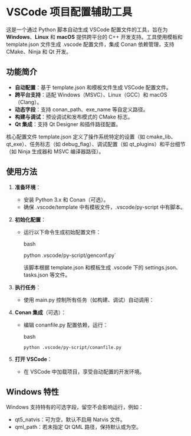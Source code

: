 # VSCode 项目配置辅助工具

这是一个通过 Python 脚本自动生成 VSCode 配置文件的工具，旨在为 **Windows**、**Linux** 和 **macOS** 提供跨平台的 C++ 开发支持。工具使用模板和 template.json 文件生成 .vscode 配置文件，集成 Conan 依赖管理，支持 CMake、Ninja 和 Qt 开发。



## 功能简介

- **自动配置**：基于 template.json 和模板文件生成 VSCode 配置文件。
- **跨平台支持**：适配 Windows（MSVC）、Linux（GCC）和 macOS（Clang）。
- **动态字段**：支持 conan_path、exe_name 等自定义路径。
- **构建与调试**：预设调试和发布模式的 CMake 标志。
- **Qt 集成**：支持 Qt Designer 和插件路径配置。

核心配置文件 template.json 定义了操作系统特定的设置（如 cmake_lib、qt_exe）、任务标志（如 debug_flag）、调试配置（如 qt_plugins）和平台细节（如 Ninja 生成器和 MSVC 编译器路径）。

## 使用方法

1. **准备环境**：
   
   - 安装 Python 3.x 和 Conan（可选）。
   - 确保 .vscode/template 中有模板文件，.vscode/py-script 中有脚本。

2. **初始化配置**：
   
   - 运行以下命令生成初始配置文件：
     
     bash
     
     python .vscode/py-script/genconf.py`
     
     该脚本根据 template.json 和模板生成 .vscode 下的 settings.json、tasks.json 等文件。

3. **执行任务**：
   
   - 使用 main.py 控制所有任务（如构建、调试）自动调用：

4. **Conan 集成**（可选）：
   
   - 编辑 conanfile.py 配置依赖，运行：
     
     bash
     
     `python .vscode/py-script/conanfile.py`

5. **打开 VSCode**：
   
   - 在 VSCode 中加载项目，享受自动配置的开发环境。

## Windows 特性

Windows 支持特有的可选字段，留空不会影响运行，例如：

- qt5_natvis：可为空，默认不启用 Natvis 文件。
- qml_path：若未指定 Qt QML 路径，保持默认或为空。
